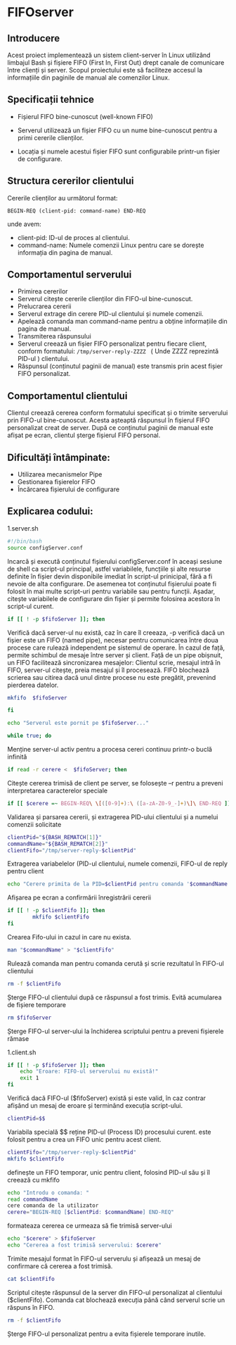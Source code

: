 # FIFOserver

## Introducere 

Acest proiect implementează un sistem client-server în Linux utilizând limbajul Bash și fișiere FIFO (First In, First Out) drept canale de comunicare între clienți și server. Scopul proiectului este să faciliteze accesul la informațiile din paginile de manual ale comenzilor Linux. 

## Specificații tehnice 

- Fișierul FIFO bine-cunoscut (well-known FIFO) 
- Serverul utilizează un fișier FIFO cu un nume bine-cunoscut pentru a primi cererile clienților. 

- Locația și numele acestui fișier FIFO sunt configurabile printr-un fișier de configurare. 

## Structura cererilor clientului 

Cererile clienților au următorul format: 

    BEGIN-REQ (client-pid: command-name) END-REQ 

unde avem:
- client-pid: ID-ul de proces al clientului. 
- command-name: Numele comenzii Linux pentru care se dorește informația din pagina de manual. 

## Comportamentul serverului 

- Primirea cererilor 
- Serverul citește cererile clienților din FIFO-ul bine-cunoscut. 
- Prelucrarea cererii 
- Serverul extrage din cerere PID-ul clientului și numele comenzii. 
- Apelează comanda man command-name pentru a obține informațiile din pagina de manual. 
- Transmiterea răspunsului 
- Serverul creează un fișier FIFO personalizat pentru fiecare client, conform formatului: ```/tmp/server-reply-ZZZZ ``` ( Unde ZZZZ reprezintă PID-ul ) clientului. 
- Răspunsul (conținutul paginii de manual) este transmis prin acest fișier FIFO personalizat. 

## Comportamentul clientului 
Clientul creează cererea conform formatului specificat și o trimite serverului prin FIFO-ul bine-cunoscut.  Acesta așteaptă răspunsul în fișierul FIFO personalizat creat de server. După ce conținutul paginii de manual este afișat pe ecran, clientul șterge fișierul FIFO personal. 

## Dificultăți întâmpinate: 

- Utilizarea mecanismelor Pipe 
- Gestionarea fișierelor FIFO 
- Încărcarea fișierului de configurare 

## Explicarea codului: 

1.server.sh 
```sh
#!/bin/bash 
source configServer.conf	 
```
Incarcă și execută conținutul fișierului configServer.conf în aceași sesiune de shell ca script-ul principal, astfel variabilele, funcțiile și alte resurse definite în fișier devin disponibile imediat în script-ul prinicipal, fără a fi nevoie de alta configurare. De asemenea tot conținutul fișierului poate fi folosit în mai multe script-uri pentru variabile sau pentru funcții. Așadar, citește variabilele de configurare din fișier și permite folosirea acestora în script-ul curent.  
```sh
if [[ ! -p $fifoServer ]]; then				 
```
Verifică dacă server-ul nu există, caz în care îl creeaza, -p verifică dacă un fișier este un FIFO (named pipe), necesar pentru comunicarea între doua procese care rulează independent pe sistemul de operare. În cazul de față, permite schimbul de mesaje între server și client. Față de un pipe obișnuit, un FIFO facilitează sincronizarea mesajelor: Clientul scrie, mesajul intră în FIFO, server-ul citește, preia mesajul și îl procesează. FIFO blochează scrierea sau citirea dacă unul dintre procese nu este pregătit, prevenind pierderea datelor.	 
```sh
mkfifo  $fifoServer 

fi 

echo "Serverul este pornit pe $fifoServer..." 

while true; do	
```	
Menține server-ul activ pentru a procesa cereri continuu printr-o buclă infinită 
```sh
if read -r cerere <  $fifoServer; then 
```
Citește cererea trimisă de client pe server, se folosește –r pentru a preveni interpretarea caracterelor speciale 
```sh
if [[ $cerere =~ BEGIN-REQ\ \[([0-9]+):\ ([a-zA-Z0-9_-]+)\]\ END-REQ ]]; then 
```
Validarea și parsarea cererii, și extragerea PID-ului clientului și a numelui comenzii solicitate 
```sh
clientPid="${BASH_REMATCH[1]}" 
commandName="${BASH_REMATCH[2]}" 
clientFifo="/tmp/server-reply-$clientPid" 
```
Extragerea variabelelor (PID-ul clientului, numele comenzii, FIFO-ul de reply pentru client 
```sh
echo "Cerere primita de la PID=$clientPid pentru comanda '$commandName'." 
```
Afișarea pe ecran a confirmării înregistrării cererii 
```sh
if [[ ! -p $clientFifo ]]; then  
        mkfifo $clientFifo 
fi 
```
Crearea Fifo-ului in cazul in care nu exista.
```sh
man "$commandName" > "$clientFifo" 	
```                 
Rulează comanda man pentru comanda cerută și scrie rezultatul în FIFO-ul clientului 
```sh
rm -f $clientFifo
```									 
Șterge FIFO-ul clientului după ce răspunsul a fost trimis. Evită acumularea de fișiere temporare 							 
```sh
rm $fifoServer 
```
Șterge FIFO-ul server-ului la închiderea scriptului pentru a preveni fișierele rămase 

1.client.sh 
```sh
if [[ ! -p $fifoServer ]]; then 
    echo "Eroare: FIFO-ul serverului nu există!" 
    exit 1 
fi 
```
Verifică dacă FIFO-ul ($fifoServer) există și este valid, în caz contrar afișând un mesaj de eroare și terminând execuția script-ului. 
```sh
clientPid=$$ 
```
Variabila specială $$ reține PID-ul (Process ID) procesului curent. este folosit pentru a crea un FIFO unic pentru acest client. 
```sh
clientFifo="/tmp/server-reply-$clientPid" 
mkfifo $clientFifo 
```

definește un FIFO temporar, unic pentru client, folosind PID-ul său și îl creează cu mkfifo 
```sh
echo "Introdu o comanda: " 
read commandName 
cere comanda de la utilizator 
cerere="BEGIN-REQ [$clientPid: $commandName] END-REQ" 
```
formateaza cererea ce urmeaza să fie trimisă server-ului 
```sh
echo "$cerere" > $fifoServer 
echo "Cererea a fost trimisă serverului: $cerere" 
```
Trimite mesajul format în FIFO-ul serverulu și afișează un mesaj de confirmare că cererea a fost trimisă. 
```sh
cat $clientFifo 
```
Scriptul citește răspunsul de la server din FIFO-ul personalizat al clientului ($clientFifo). Comanda cat blochează execuția până când serverul scrie un răspuns în FIFO. 
```sh
rm -f $clientFifo 
```
Șterge FIFO-ul personalizat pentru a evita fișierele temporare inutile. 
